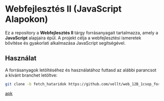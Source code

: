 # Webfejlesztés II (JavaScript Alapokon)

Ez a repository a **Webfejlesztés II** tárgy forrásanyagait tartalmazza, amely a **JavaScript** alapjaira épül. A projekt célja a webfejlesztési ismeretek bővítése és gyakorlati alkalmazása JavaScript segítségével.

## Használat

A forrásanyagok letöltéséhez és használatához futtasd az alábbi parancsot a kívánt branchet letöltve:

```bash
git clone -b fetch_hataridok https://github.com/vellt/web_12B_1csop_forrasok.git
```


[apk](https://github.com/Attila428/hataridok/releases/download/v001/app-release.apk)
